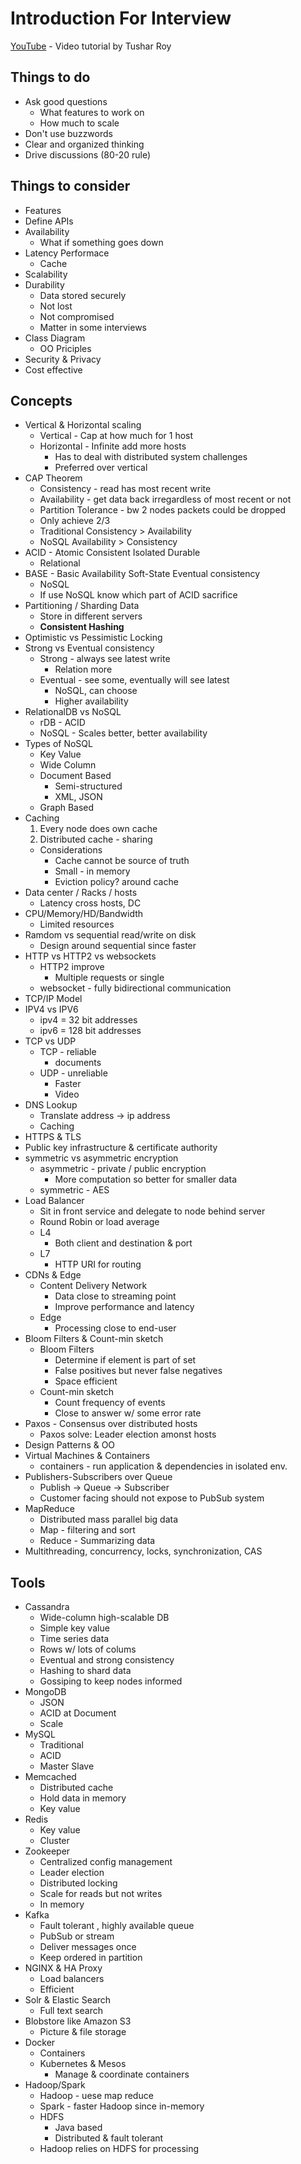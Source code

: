 # Introduction For Interview
[YouTube](https://www.youtube.com/watch?v=UzLMhqg3_Wc) - Video tutorial by Tushar Roy

## Things to do
- Ask good questions
  - What features to work on
  - How much to scale
- Don't use buzzwords
- Clear and organized thinking
- Drive discussions (80-20 rule)

## Things to consider
- Features
- Define APIs
- Availability
  - What if something goes down
- Latency Performace
  - Cache
- Scalability
- Durability
  - Data stored securely
  - Not lost
  - Not compromised
  - Matter in some interviews
- Class Diagram
  - OO Priciples
- Security & Privacy
- Cost effective

## Concepts
- Vertical & Horizontal scaling
  - Vertical - Cap at how much for 1 host
  - Horizontal - Infinite add more hosts
    - Has to deal with distributed system challenges
    - Preferred over vertical
- CAP Theorem
  - Consistency - read has most recent write
  - Availability - get data back irregardless of most recent or not
  - Partition Tolerance - bw 2 nodes packets could be dropped
  - Only achieve 2/3
  - Traditional Consistency > Availability
  - NoSQL Availability > Consistency
- ACID - Atomic Consistent Isolated Durable
  - Relational
- BASE - Basic Availability Soft-State Eventual consistency
  - NoSQL
  - If use NoSQL know which part of ACID sacrifice
- Partitioning / Sharding Data
  - Store in different servers
  - **Consistent Hashing**
- Optimistic vs Pessimistic Locking
- Strong vs Eventual consistency
  - Strong - always see latest write
    - Relation more
  - Eventual - see some, eventually will see latest
    - NoSQL, can choose
    - Higher availability
- RelationalDB vs NoSQL
  - rDB - ACID
  - NoSQL - Scales better, better availability
- Types of NoSQL
  - Key Value
  - Wide Column
  - Document Based
    - Semi-structured
    - XML, JSON
  - Graph Based
- Caching
  1. Every node does own cache
  2. Distributed cache - sharing
  - Considerations
    - Cache cannot be source of truth
    - Small - in memory
    - Eviction policy? around cache
- Data center / Racks / hosts
  - Latency cross hosts, DC
- CPU/Memory/HD/Bandwidth
  - Limited resources
- Ramdom vs sequential read/write on disk
  - Design around sequential since faster
- HTTP vs HTTP2 vs websockets
  - HTTP2 improve
    - Multiple requests or single
  - websocket - fully bidirectional communication
- TCP/IP Model
- IPV4 vs IPV6
  - ipv4 = 32 bit addresses
  - ipv6 = 128 bit addresses
- TCP vs UDP
  - TCP - reliable
    - documents
  - UDP - unreliable
    - Faster
    - Video
- DNS Lookup
  - Translate address -> ip address
  - Caching
- HTTPS & TLS
- Public key infrastructure & certificate authority
- symmetric vs asymmetric encryption
  - asymmetric - private / public encryption
    - More computation so better for smaller data
  - symmetric - AES
- Load Balancer
  - Sit in front service and delegate to node behind server
  - Round Robin or load average
  - L4
    - Both client and destination & port
  - L7
    - HTTP URI for routing
- CDNs & Edge
  - Content Delivery Network
    - Data close to streaming point
    - Improve performance and latency
  - Edge
    - Processing close to end-user
- Bloom Filters & Count-min sketch
  - Bloom Filters
    - Determine if element is part of set
    - False positives but never false negatives
    - Space efficient
  - Count-min sketch
    - Count frequency of events
    - Close to answer w/ some error rate
- Paxos - Consensus over distributed hosts
  - Paxos solve: Leader election amonst hosts
- Design Patterns & OO
- Virtual Machines & Containers
  - containers - run application & dependencies in isolated env.
- Publishers-Subscribers over Queue
  - Publish -> Queue -> Subscriber
  - Customer facing should not expose to PubSub system
- MapReduce
  - Distributed mass parallel big data
  - Map - filtering and sort
  - Reduce - Summarizing data
- Multithreading, concurrency, locks, synchronization, CAS
  
## Tools
- Cassandra
  - Wide-column high-scalable DB
  - Simple key value
  - Time series data
  - Rows w/ lots of colums
  - Eventual and strong consistency
  - Hashing to shard data
  - Gossiping to keep nodes informed
- MongoDB
  - JSON
  - ACID at Document
  - Scale
- MySQL
  - Traditional
  - ACID
  - Master Slave
- Memcached
  - Distributed cache
  - Hold data in memory
  - Key value
- Redis
  - Key value
  - Cluster
- Zookeeper
  - Centralized config management
  - Leader election
  - Distributed locking
  - Scale for reads but not writes
  - In memory
- Kafka
  - Fault tolerant , highly available queue
  - PubSub or stream
  - Deliver messages once
  - Keep ordered in partition
- NGINX & HA Proxy
  - Load balancers
  - Efficient
- Solr & Elastic Search
  - Full text search
- Blobstore like Amazon S3
  - Picture & file storage
- Docker
  - Containers
  - Kubernetes & Mesos
    - Manage & coordinate containers
- Hadoop/Spark
  - Hadoop - uese map reduce
  - Spark - faster Hadoop since in-memory
  - HDFS 
    - Java based
    - Distributed & fault tolerant
  - Hadoop relies on HDFS for processing